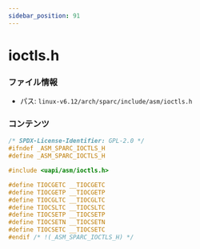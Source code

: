 ```yaml
---
sidebar_position: 91
---
```

# ioctls.h

### ファイル情報

- パス: `linux-v6.12/arch/sparc/include/asm/ioctls.h`

### コンテンツ

```h
/* SPDX-License-Identifier: GPL-2.0 */
#ifndef _ASM_SPARC_IOCTLS_H
#define _ASM_SPARC_IOCTLS_H

#include <uapi/asm/ioctls.h>

#define TIOCGETC __TIOCGETC
#define TIOCGETP __TIOCGETP
#define TIOCGLTC __TIOCGLTC
#define TIOCSLTC __TIOCSLTC
#define TIOCSETP __TIOCSETP
#define TIOCSETN __TIOCSETN
#define TIOCSETC __TIOCSETC
#endif /* !(_ASM_SPARC_IOCTLS_H) */

```
